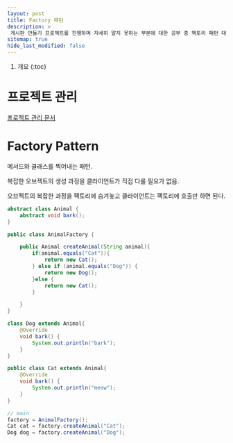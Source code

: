 ```yaml
---
layout: post
title: Factory 패턴 
description: >
 게시판 만들기 프로젝트를 진행하며 자세히 알지 못하는 부분에 대한 공부 중 팩토리 패턴 대한 공부 내용
sitemap: true
hide_last_modified: false
---
```


1. 개요
{:toc}

# 프로젝트 관리
[프로젝트 관리 문서](https://docs.google.com/spreadsheets/d/1xxuP3eXVIsYP-Pe4pwDcvYthXhtYNUvVXXgRPU3XWqw/edit?usp=sharing)



# Factory Pattern

메서드와 클래스를 찍어내는 패턴.

복잡한 오브젝트의 생성 과정을 클라이언트가 직접 다룰 필요가 없음.

오브젝트의 복잡한 과정을 팩토리에 숨겨놓고 클라이언트는 팩토리에 호출만 하면 된다.

```java
abstract class Animal {
    abstract void bark();
}

public class AnimalFactory {

    public Animal createAnimal(String animal){
        if(animal.equals("Cat")){
            return new Cat();
        } else if (animal.equals("Dog")) {
            return new Dog();
        }else {
            return new Cat();
        }

    }
}

class Dog extends Animal{
    @Override
    void bark() {
        System.out.println("bark");
    }
}

public class Cat extends Animal{
    @Override
    void bark() {
        System.out.println("meow");
    }
}

// main 
factory = AnimalFactory();
Cat cat = factory.createAnimal("Cat");
Dog dog = factory.createAnimal("Dog");
```